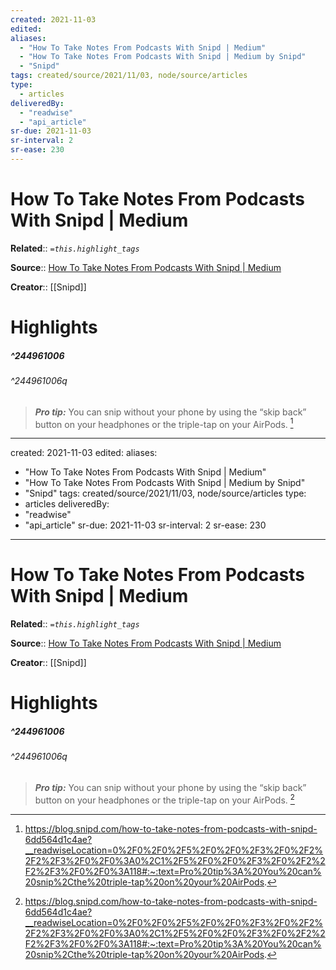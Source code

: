 ```yaml
---
created: 2021-11-03
edited:
aliases:
  - "How To Take Notes From Podcasts With Snipd | Medium"
  - "How To Take Notes From Podcasts With Snipd | Medium by Snipd"
  - "Snipd"
tags: created/source/2021/11/03, node/source/articles
type: 
  - articles
deliveredBy: 
  - "readwise"
  - "api_article"
sr-due: 2021-11-03
sr-interval: 2
sr-ease: 230
---
```

# How To Take Notes From Podcasts With Snipd | Medium

**Related**:: 
*`=this.highlight_tags`*

**Source**:: [How To Take Notes From Podcasts With Snipd | Medium](https://blog.snipd.com/how-to-take-notes-from-podcasts-with-snipd-6dd564d1c4ae)

**Creator**:: [[Snipd]]

# Highlights
##### ^244961006

  


###### ^244961006q

> ***Pro tip:*** You can snip without your phone by using the “skip back” button on your headphones or the triple-tap on your AirPods. 
  [^244961006]

[^244961006]: https://blog.snipd.com/how-to-take-notes-from-podcasts-with-snipd-6dd564d1c4ae?__readwiseLocation=0%2F0%2F0%2F5%2F0%2F0%2F3%2F0%2F2%2F2%2F3%2F0%2F0%3A0%2C1%2F5%2F0%2F0%2F3%2F0%2F2%2F2%2F3%2F0%2F0%3A118#:~:text=Pro%20tip%3A%20You%20can%20snip%2Cthe%20triple-tap%20on%20your%20AirPods.

---
created: 2021-11-03
edited:
aliases:
  - "How To Take Notes From Podcasts With Snipd | Medium"
  - "How To Take Notes From Podcasts With Snipd | Medium by Snipd"
  - "Snipd"
tags: created/source/2021/11/03, node/source/articles
type: 
  - articles
deliveredBy: 
  - "readwise"
  - "api_article"
sr-due: 2021-11-03
sr-interval: 2
sr-ease: 230
---
# How To Take Notes From Podcasts With Snipd | Medium

**Related**:: 
*`=this.highlight_tags`*

**Source**:: [How To Take Notes From Podcasts With Snipd | Medium](https://blog.snipd.com/how-to-take-notes-from-podcasts-with-snipd-6dd564d1c4ae)

**Creator**:: [[Snipd]]

# Highlights
##### ^244961006

  


###### ^244961006q

> ***Pro tip:*** You can snip without your phone by using the “skip back” button on your headphones or the triple-tap on your AirPods. 
  [^244961006]

[^244961006]: https://blog.snipd.com/how-to-take-notes-from-podcasts-with-snipd-6dd564d1c4ae?__readwiseLocation=0%2F0%2F0%2F5%2F0%2F0%2F3%2F0%2F2%2F2%2F3%2F0%2F0%3A0%2C1%2F5%2F0%2F0%2F3%2F0%2F2%2F2%2F3%2F0%2F0%3A118#:~:text=Pro%20tip%3A%20You%20can%20snip%2Cthe%20triple-tap%20on%20your%20AirPods.

